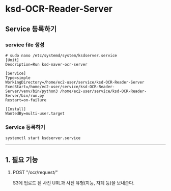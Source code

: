 # ksd-OCR-Reader-Server

## Service 등록하기

### service file 생성
```
# sudo nano /etc/systemd/system/ksdserver.service
[Unit]
Description=Run ksd-naver-ocr-server

[Service]
Type=simple
WorkingDirectory=/home/ec2-user/service/ksd-OCR-Reader-Server
ExecStart=/home/ec2-user/service/ksd-OCR-Reader-Server/venv/bin/python3 /home/ec2-user/service/ksd-OCR-Reader-Server/bin/run.py
Restart=on-failure

[Install]
WantedBy=multi-user.target
```

### Service 등록하기

```
systemctl start ksdserver.service
```

-----

## 1. 필요 기능

1. POST "/ocr/request/"

   S3에 업로드 된 사진 URL과 사진 유형(지능, 자폐 등)을 보내준다.
